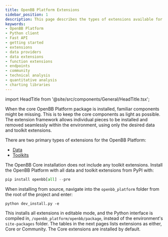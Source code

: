 ```yaml
---
title: OpenBB Platform Extensions
sidebar_position: 1
description: This page describes the types of extensions available for the OpenBB Platform.
keywords:
- OpenBB Platform
- Python client
- Fast API
- getting started
- extensions
- data providers
- data extensions
- function extensions
- endpoints
- community
- technical analysis
- quantitative analysis
- charting libraries
---
```


import HeadTitle from '@site/src/components/General/HeadTitle.tsx';

<HeadTitle title="Overview - Extensions | OpenBB Platform Docs" />

When the core OpenBB Platform package is installed, familiar components might be missing.  This is to keep the core components as light as possible.  The extension framework allows individual pieces to be installed and removed seamlessly within the environment, using only the desired data and toolkit extensions.

There are two primary types of extensions for the OpenBB Platform:

- [Data](/platform/extensions/data_extensions)
- [Toolkits](/platform/extensions/toolkit_extensions)

The OpenBB Core installation does not include any toolkit extensions.  Install the OpenBB Platform with all data and toolkit extensions from PyPI with:

```python
pip install openbb[all] --pre
```

When installing from source, navigate into the `openbb_platform` folder from the root of the project and enter:

```console
python dev_install.py -e
```

This installs all extensions in editable mode, and the Python interface is compiled in, `/openbb_platform/openbb/package`, instead of the environment's `site-packages` folder.  The tables in the next pages lists extensions as either, Core or Community.  The Core extensions are installed by default.

